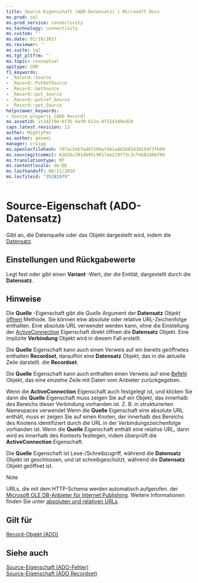 ```yaml
---
title: Source-Eigenschaft (ADO-Datensatz) | Microsoft Docs
ms.prod: sql
ms.prod_service: connectivity
ms.technology: connectivity
ms.custom: ''
ms.date: 01/19/2017
ms.reviewer: ''
ms.suite: sql
ms.tgt_pltfrm: ''
ms.topic: conceptual
apitype: COM
f1_keywords:
- _Record::Source
- _Record::PutRefSource
- _Record::GetSource
- _Record::put_Source
- _Record::putref_Source
- _Record::get_Source
helpviewer_keywords:
- Source property [ADO Record]
ms.assetid: 2c18279e-6f35-4af0-b12e-8f1543d9ed20
caps.latest.revision: 13
author: MightyPen
ms.author: genemi
manager: craigg
ms.openlocfilehash: 7d7ac5eb7a467109af4b1a8d3665436159f3f609
ms.sourcegitcommit: 62826c291db93c9017ae219f75c3cfeb8140bf06
ms.translationtype: MT
ms.contentlocale: de-DE
ms.lasthandoff: 06/11/2018
ms.locfileid: "35281979"
---
```

# <a name="source-property-ado-record"></a>Source-Eigenschaft (ADO-Datensatz)
Gibt an, die Datenquelle oder das Objekt dargestellt wird, indem die [Datensatz](../../../ado/reference/ado-api/record-object-ado.md).  
  
## <a name="settings-and-return-values"></a>Einstellungen und Rückgabewerte  
 Legt fest oder gibt einen **Variant** -Wert, der die Entität, dargestellt durch die **Datensatz**.  
  
## <a name="remarks"></a>Hinweise  
 Die **Quelle** -Eigenschaft gibt die *Quelle* Argument der **Datensatz** Objekt [öffnen](../../../ado/reference/ado-api/open-method-ado-record.md) Methode. Sie können eine absolute oder relative URL-Zeichenfolge enthalten. Eine absolute URL verwendet werden kann, ohne die Einstellung der [ActiveConnection](../../../ado/reference/ado-api/activeconnection-property-ado.md) Eigenschaft direkt öffnen die **Datensatz** Objekt. Eine implizite **Verbindung** Objekt wird in diesem Fall erstellt.  
  
 Die **Quelle** Eigenschaft kann auch einen Verweis auf ein bereits geöffnetes enthalten **Recordset**, daraufhin eine **Datensatz** Objekt, das in die aktuelle Zeile darstellt. die  **Recordset**.  
  
 Die **Quelle** Eigenschaft kann auch enthalten einen Verweis auf eine [Befehl](../../../ado/reference/ado-api/command-object-ado.md) Objekt, das eine einzelne Zeile mit Daten vom Anbieter zurückgegeben.  
  
 Wenn die **ActiveConnection** Eigenschaft auch festgelegt ist, und klicken Sie dann die **Quelle** Eigenschaft muss zeigen Sie auf ein Objekt, das innerhalb des Bereichs dieser Verbindung vorhanden ist. Z. B. in strukturierten Namespaces verwendet Wenn die **Quelle** Eigenschaft eine absolute URL enthält, muss er zeigen Sie auf einen Knoten, der innerhalb des Bereichs des Knotens identifiziert durch die URL in der Verbindungszeichenfolge vorhanden ist. Wenn die **Quelle** Eigenschaft enthält eine relative URL, dann wird es innerhalb des Kontexts festlegen, indem überprüft die **ActiveConnection** Eigenschaft.  
  
 Die **Quelle** Eigenschaft ist Lese-/Schreibzugriff, während die **Datensatz** Objekt ist geschlossen, und ist schreibgeschützt, während die **Datensatz** Objekt geöffnet ist.  
  
> [!NOTE]
>  URLs, die mit dem HTTP-Schema werden automatisch aufgerufen. der [Microsoft OLE DB-Anbieter für Internet Publishing](../../../ado/guide/appendixes/microsoft-ole-db-provider-for-internet-publishing.md). Weitere Informationen finden Sie unter [absoluten und relativen URLs](../../../ado/guide/data/absolute-and-relative-urls.md).  
  
## <a name="applies-to"></a>Gilt für  
 [Record-Objekt (ADO)](../../../ado/reference/ado-api/record-object-ado.md)  
  
## <a name="see-also"></a>Siehe auch  
 [Source-Eigenschaft (ADO-Fehler)](../../../ado/reference/ado-api/source-property-ado-error.md)   
 [Source-Eigenschaft (ADO Recordset)](../../../ado/reference/ado-api/source-property-ado-recordset.md)
